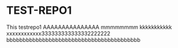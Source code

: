 # TEST-REPO1
This testrepo1
AAAAAAAAAAAAAAA mmmmmmmm kkkkkkkkkkk xxxxxxxxxxxx333333333333332222222
bbbbbbbbbbbbbbbbbbbbbbbbbbbbbbbbbbbbbbbbb
